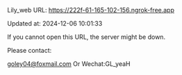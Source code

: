 Lily_web URL: https://222f-61-165-102-156.ngrok-free.app

Updated at: 2024-12-06 10:01:33

If you cannot open this URL, the server might be down.

Please contact: 

goley04@foxmail.com Or Wechat:GL_yeaH